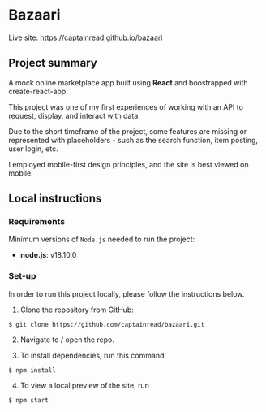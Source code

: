 # Bazaari

Live site: https://captainread.github.io/bazaari

## Project summary

A mock online marketplace app built using **React** and boostrapped with create-react-app.

This project was one of my first experiences of working with an API to request, display, and interact with data.

Due to the short timeframe of the project, some features are missing or represented with placeholders - such as the search function, item posting, user login, etc.

I employed mobile-first design principles, and the site is best viewed on mobile. 

## Local instructions

### Requirements

Minimum versions of `Node.js` needed to run the project:

- **node.js**: v18.10.0

### Set-up

In order to run this project locally, please follow the instructions below.

1. Clone the repository from GitHub:

```shell
$ git clone https://github.com/captainread/bazaari.git
```

2. Navigate to / open the repo.

3. To install dependencies, run this command:

```shell
$ npm install
```

4. To view a local preview of the site, run

```shell
$ npm start
```